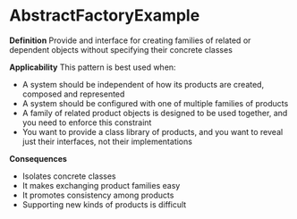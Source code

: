 # AbstractFactoryExample

**Definition** 
Provide and interface for creating families of related or dependent objects without specifying their concrete classes

**Applicability**
This pattern is best used when:

- A system should be independent of how its products are created, composed and represented
- A system should be configured with one of multiple families of products
- A family of related product objects is designed to be used together, and you need to enforce this constraint
- You want to provide a class library of products, and you want to reveal just their interfaces, not their implementations

**Consequences**

- Isolates concrete classes
- It makes exchanging product families easy
- It promotes consistency among products
- Supporting new kinds of products is difficult